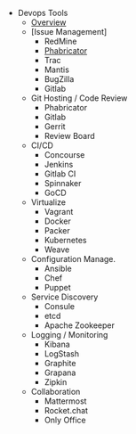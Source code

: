 - Devops Tools
  - [Overview](/devops-tools/README)
  - [Issue Management]
    - RedMine
    - [Phabricator](/devops-tools/phabricator)
    - Trac
    - Mantis
    - BugZilla
    - Gitlab
  - Git Hosting / Code Review
    - Phabricator
    - Gitlab
    - Gerrit
    - Review Board
  - CI/CD
    - Concourse
    - Jenkins
    - Gitlab CI
    - Spinnaker
    - GoCD
  - Virtualize
    - Vagrant
    - Docker
    - Packer
    - Kubernetes
    - Weave
  - Configuration Manage.
    - Ansible
    - Chef
    - Puppet
  - Service Discovery
    - Consule
    - etcd
    - Apache Zookeeper
  - Logging / Monitoring
    - Kibana
    - LogStash
    - Graphite
    - Grapana
    - Zipkin
  - Collaboration
    - Mattermost
    - Rocket.chat
    - Only Office
